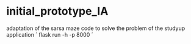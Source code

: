 # initial_prototype_IA
 adaptation of the sarsa maze code to solve the problem of the studyup application
´
flask run -h <seu IPlocal> -p 8000
´